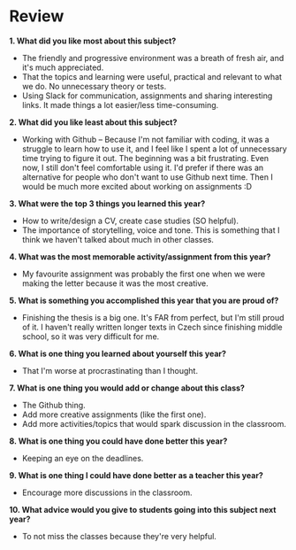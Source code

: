 # Review

**1. What did you like most about this subject?**
- The friendly and progressive environment was a breath of fresh air, and it's much appreciated.
- That the topics and learning were useful, practical and relevant to what we do. No unnecessary theory or tests.
- Using Slack for communication, assignments and sharing interesting links. It made things a lot easier/less time-consuming.

**2. What did you like least about this subject?**
- Working with Github – Because I'm not familiar with coding, it was a struggle to learn how to use it, and I feel like I spent a lot of unnecessary time trying to figure it out. The beginning was a bit frustrating. Even now, I still don't feel comfortable using it. I'd prefer if there was an alternative for people who don't want to use Github next time. Then I would be much more excited about working on assignments :D

**3. What were the top 3 things you learned this year?**
- How to write/design a CV, create case studies (SO helpful).
- The importance of storytelling, voice and tone. This is something that I think we haven't talked about much in other classes.

**4. What was the most memorable activity/assignment from this year?**
- My favourite assignment was probably the first one when we were making the letter because it was the most creative.

**5. What is something you accomplished this year that you are proud of?**
- Finishing the thesis is a big one. It's FAR from perfect, but I'm still proud of it. I haven't really written longer texts in Czech since finishing middle school, so it was very difficult for me.

**6. What is one thing you learned about yourself this year?**
- That I'm worse at procrastinating than I thought.

**7. What is one thing you would add or change about this class?**
- The Github thing.
- Add more creative assignments (like the first one).
- Add more activities/topics that would spark discussion in the classroom.

**8. What is one thing you could have done better this year?**
- Keeping an eye on the deadlines.

**9. What is one thing I could have done better as a teacher this year?**
- Encourage more discussions in the classroom.

**10. What advice would you give to students going into this subject next year?**
- To not miss the classes because they're very helpful.
